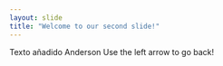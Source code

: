 ```yaml
---
layout: slide
title: "Welcome to our second slide!"
---
```

Texto añadido Anderson
Use the left arrow to go back!

